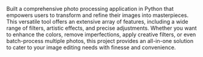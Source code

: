 Built a comprehensive photo processing application in Python that empowers users to transform and refine their images into masterpieces. This versatile tool offers an extensive array of features, including a wide range of filters, artistic effects, and precise adjustments. Whether you want to enhance the colors, remove imperfections, apply creative filters, or even batch-process multiple photos, this project provides an all-in-one solution to cater to your image editing needs with finesse and convenience.
